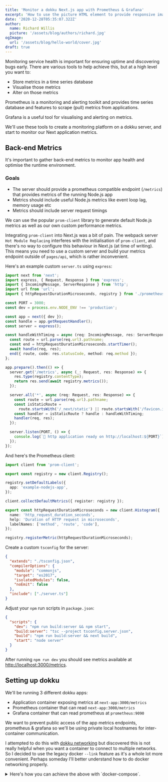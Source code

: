 ```yaml
---
title: 'Monitor a dokku Next.js app with Prometheus & Grafana'
excerpt: 'How to use the picture HTML element to provide responsive images.'
date: '2020-12-28T05:35:07.322Z'
author:
  name: Richard Willis
  picture: '/assets/blog/authors/richard.jpg'
ogImage:
  url: '/assets/blog/hello-world/cover.jpg'
draft: true
---
```


Monitoring service health is important for ensuring uptime and discovering bugs early. There are various tools to help achieve this, but at a high level you want to:

- Store metrics in a time series database
- Visualise those metrics
- Alter on those metrics

Prometheus is a monitoring and alerting toolkit and provides time series database and features to scrape (pull) metrics from applications.

Grafana is a useful tool for visualising and alerting on metrics.

We'll use these tools to create a monitoring platform on a dokku server, and start to monitor our Next application metrics.

## Back-end Metrics

It's important to gather back-end metrics to monitor app health and optimise the runtime environment.

### Goals

- The server should provide a prometheus compatible endpoint (`/metrics`) that provides metrics of the running Node.js app
- Metrics should include useful Node.js metrics like event loop lag, memory usage etc
- Metrics should include server request timings

We can use the popular `prom-client` library to generate default Node.js metrics as well as our own custom performance metrics.

Integrating `prom-client` into Next.js was a bit of pain. The webpack server `Hot Module Replacing` interferes with the initialisation of `prom-client`, and there's no way to configure this behaviour in Next.js (at time of writing). This means you need to use a custom server and build your metrics endpoint outside of `pages/api`, which is rather inconvenient.

Here's an example custom `server.ts` using `express`:

```ts
import next from 'next';
import express, { Request, Response } from 'express';
import { IncomingMessage, ServerResponse } from 'http';
import url from 'url';
import { httpRequestDurationMicroseconds, registry } from './prometheus/client';

const PORT = 3000;
const dev = process.env.NODE_ENV !== 'production';

const app = next({ dev });
const handle = app.getRequestHandler();
const server = express();

const handleWithTiming = async (req: IncomingMessage, res: ServerResponse) => {
  const route = url.parse(req.url).pathname;
  const end = httpRequestDurationMicroseconds.startTimer();
  await handle(req, res);
  end({ route, code: res.statusCode, method: req.method });
};

app.prepare().then(() => {
  server.get('/metrics', async (_: Request, res: Response) => {
    res.type(registry.contentType);
    return res.send(await registry.metrics());
  });

  server.all('*', async (req: Request, res: Response) => {
    const route = url.parse(req.url).pathname;
    const isStaticRoute =
      route.startsWith('/_next/static') || route.startsWith('/favicon.ico');
    const handler = isStaticRoute ? handle : handleWithTiming;
    handler(req, res);
  });

  server.listen(PORT, () => {
    console.log(`🚀 http application ready on http://localhost:${PORT}`);
  });
});
```

And here's the Prometheus client:

```ts
import client from 'prom-client';

export const registry = new client.Registry();

registry.setDefaultLabels({
  app: 'example-nodejs-app',
});

client.collectDefaultMetrics({ register: registry });

export const httpRequestDurationMicroseconds = new client.Histogram({
  name: 'http_request_duration_seconds',
  help: 'Duration of HTTP request in microseconds',
  labelNames: ['method', 'route', 'code'],
});

registry.registerMetric(httpRequestDurationMicroseconds);
```

Create a custom `tsconfig` for the server:

```json
{
  "extends": "./tsconfig.json",
  "compilerOptions": {
    "module": "commonjs",
    "target": "es2017",
    "isolatedModules": false,
    "noEmit": false
  },
  "include": ["./server.ts"]
}
```

Adjust your `npm` run scripts in `package.json`:

```json
{
  "scripts": {
    "dev": "npm run build:server && npm start",
    "build:server": "tsc --project tsconfig.server.json",
    "build": "npm run build:server && next build",
    "start": "node server"
  }
}
```

After running `npm run dev` you should see metrics available at [http://localhost:3000/metrics](http://localhost:3000/metrics).

## Setting up dokku

We'll be running 3 different dokku apps:

- Application container exposing metrics at `next-app:3000/metrics`
- Prometheus container that can read `next-app:3000/metrics`
- Grafana container that can read prometheus at `prometheus:9090`

We want to prevent public access of the app metrics endpoints, prometheus & grafana so we'll be using private local hostnames for inter-container communication.

I attempted to do this with [dokku networking](http://dokku.viewdocs.io/dokku/networking/network/) but discovered this is not really helpful when you want a container to connect to multiple networks. So I decided to use the legacy docker `--link` feature as it's a whole lot more convenient. Perhaps someday I'll better understand how to do docker networking properly.

<details><summary>Here's how you can achieve the above with `docker-compose`.</summary>

```yaml
version: '3'
services:
  nextapp:
    container_name: 'next-app'
    build: ./
    ports:
      - 3000:3000
  prometheus:
    container_name: 'prometheus'
    image: prom/prometheus
    volumes:
      - ./prometheus/prometheus.yml:/etc/prometheus/prometheus.yml
    ports:
      - 9090:9090
  grafana:
    container_name: 'grafana'
    image: grafana/grafana:latest
    ports:
      - 3001:3000
```

## Setting up Prometheus with dokku

Create the prometheus dokku app and set the ports:

```bash
dokku apps:create prometheus
dokku proxy:ports-add prometheus http:80:9090
dokku proxy:ports-remove prometheus http:9090:9090
```

Set the volume mounts for persistent storage:

```bash
mkdir -p /var/lib/dokku/data/storage/prometheus
chown nobody /var/lib/dokku/data/storage/prometheus
dokku storage:mount prometheus "/var/lib/dokku/data/storage/prometheus:/prometheus"
dokku storage:mount prometheus "/home/dokku/prometheus/prometheus.yml:/etc/prometheus/prometheus.yml"
```

Set the docker command to set tsdb config (to prevent a lockfile being saved):

```bash
dokku config:set prometheus DOKKU_DOCKERFILE_START_CMD="--config.file=/etc/prometheus/prometheus.yml
  --storage.tsdb.path=/prometheus
  --web.console.libraries=/usr/share/prometheus/console_libraries
  --web.console.templates=/usr/share/prometheus/consoles
  --storage.tsdb.no-lockfile"
```

We want to link prometheus to specific apps to allow it to scape app metrics. By default dokku apps can't communicate with each other but we can achieve this using docker networking. You can create a new bridge network and attach containers to that network.

So we'll create a new network called `prometheus-bridge` and attach our apps to that network. This results in all containers in this network being able to communicate with each other, which is not what we want, but I don't yet know how to link containers correctly without using (`--link`). I will update this blog post when I figure this out, as it seems like the service plugins (eg dokku-postgres) achieve this without using docker networking.

Create the bridge network and attach the apps to it:

```bash
dokku network:create prometheus-bridge
dokku network:set prometheus attach-post-deploy prometheus-bridge
dokku network:set next-app attach-post-deploy prometheus-bridge
dokku network:set grafana attach-post-deploy prometheus-bridge
```

Create the prometheus configuration file at location `/home/dokku/prometheus/prometheus.yml`:

```yaml
global:
  scrape_interval: 15s

scrape_configs:
  - job_name: 'prometheus'
    scrape_interval: 15s
    static_configs:
      - targets: ['localhost:9090']
  - job_name: 'next-app-nodejs'
    scrape_interval: 30s
    metrics_path: '/metrics'
    static_configs:
      - targets: ['next-app.web:3000']
```

Deploy the prometheus app:

```shell-session
docker pull prom/prometheus:latest
docker tag prom/prometheus:latest dokku/prometheus:latest
dokku tags:deploy prometheus latest

dokku letsencrypt prometheus
dokku plugin:install https://github.com/dokku/dokku-http-auth.git
dokku http-auth:on prometheus USER PASSWORD
```

Once the prometheus app is deployed visit [https://prometheus.dokku.me/targets](https://prometheus.dokku.me/targets) to confirm prometheus can connect to your Next app.

## Setting up Grafana

Create the dokku app and set the ports:

```shell-session
dokku apps:create grafana
dokku proxy:ports-add grafana http:80:3000
dokku proxy:ports-remove grafana http:3000:3000
```

Set the volume mounts for persistent storage:

```shell-session
mkdir -p /var/lib/dokku/data/storage/grafana
chown 472:472 /var/lib/dokku/data/storage/grafana
dokku storage:mount grafana "/var/lib/dokku/data/storage/grafana:/var/lib/grafana"
```

Link Grafana to Prometheus:

```shell-session
dokku docker-options:add grafana build,deploy,run "--link prometheus.web.1:prometheus"
```

Deploy Grafana:

```shell-session
docker pull grafana/grafana:latest
docker tag grafana/grafana:latest dokku/grafana:latest
dokku tags:deploy grafana latest
dokku letsencrypt grafana
```

### Adding the Prometheus data source

Head on over to `http://grafana.dokku.me` and add the prometheus data source at `http://prometheus:9090`.

### Import Dashboards

Import the following dashboards:

- [Prometheus internal metrics](https://grafana.com/grafana/dashboards/3662)

## Front-end Metrics

[Real User Monitoring](https://en.wikipedia.org/wiki/Real_user_monitoring) (RUM) data captures the performance experienced by a site's actual users.

A standard Next.js app uses the `User Timing API` to mark various performance metrics of your app. These performance marks are known as [web vitals](https://web.dev/vitals/).

You can see the marks by running `performance.getEntries()` in the Browser console. These marks can be read by analysis tools such as lighthouse and others to monitor the performance of your application.

Next.js offers a way to record performance marks (using whatever tool you want) by sending the metrics to an HTTP endpoint:

```js
export function reportWebVitals(metric) {
  const body = JSON.stringify(metric);
  const endpointUrl = '/vitals';

  // Use `navigator.sendBeacon()` if available, falling back to `fetch()`.
  if (navigator.sendBeacon) {
    const blob = new Blob([body], { type: 'application/json' });
    navigator.sendBeacon(endpointUrl, blob);
  } else {
    fetch(endpointUrl, {
      body,
      method: 'POST',
      headers: new Headers({ 'Content-Type': 'application/json' }),
      keepalive: true,
    });
  }
}
```

We'll use this technique to publish performance metrics to Prometheus.

First we'll need to create an endpoint (`/vitals`) to process metrics sent from the client.

### Create the vitals endpoint

First register a new metrics provider with your prometheus client:

```ts
export const ttfbHistogram = new client.Histogram({
  name: 'client_user_timing_ttfb',
  help: 'Time to first byte',
  labelNames: ['path'],
});

registry.registerMetric(ttfbHistogram);
```

Now create the `/vitals` endpoint to record the metric:

```ts
import { Request, Response } from 'express';
import { Vital } from '../types/types';
import { ttfbHistogram } from './metrics/client';

export const vitalsHandler = (
  req: Request,
  res: Response
): Response<string> => {
  if (req.headers['content-type'] !== 'application/json') {
    return res.status(415).send('Invalid content-type');
  }
  const vital = req.body as Vital;
  switch (vital.metric.name) {
    case 'TTFB': {
      ttfbHistogram.observe(
        {
          path: vital.path,
        },
        vital.metric.value
      );
      break;
    }
    default:
      break;
  }
  return res.status(200).send('ok');
};
```

## Adding Deploy Annotations to Grafana

We can use dokku [deployment tasks](http://dokku.viewdocs.io/dokku~v0.22.4/advanced-usage/deployment-tasks/) to record a deployment with Grafana each time the app is deployed, and display that deployment as an annotation on your Grafana graphs. This is useful to understand if metrics changes as a result of a new deployment.

If using a Dockerfile for deployment, we'll need to place an `app.json` within the docker `WORKDIR` (typically the root of your application):

```json
{
  "scripts": {
    "dokku": {
      "postdeploy": "echo 'hello from post deploy'"
    }
  }
}
```

(Also don't forget to add this file to your docker image with `COPY` or `ADD`!)
